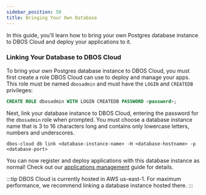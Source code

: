 ```yaml
---
sidebar_position: 50
title: Bringing Your Own Database
---
```


In this guide, you'll learn how to bring your own Postgres database instance to DBOS Cloud and deploy your applications to it.

### Linking Your Database to DBOS Cloud

To bring your own Postgres database instance to DBOS Cloud, you must first create a role DBOS Cloud can use to deploy and manage your apps.
This role must be named `dbosadmin` and must have the `LOGIN` and `CREATEDB` privileges:

```sql
CREATE ROLE dbosadmin WITH LOGIN CREATEDB PASSWORD <password>;
```

Next, link your database instance to DBOS Cloud, entering the password for the `dbosadmin` role when prompted.
You must choose a database instance name that is 3 to 16 characters long and contains only lowercase letters, numbers and underscores.

```shell
dbos-cloud db link <database-instance-name> -H <database-hostname> -p <database-port>
```

You can now register and deploy applications with this database instance as normal!  Check out our [applications management](./application-management.md) guide for details.

:::tip
DBOS Cloud is currently hosted in AWS us-east-1.
For maximum performance, we recommend linking a database instance hosted there.
:::

